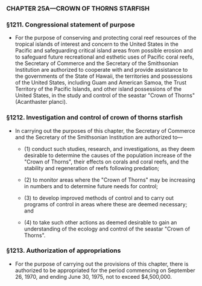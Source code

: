 ### **CHAPTER 25A—CROWN OF THORNS STARFISH**

### §1211. Congressional statement of purpose
* For the purpose of conserving and protecting coral reef resources of the tropical islands of interest and concern to the United States in the Pacific and safeguarding critical island areas from possible erosion and to safeguard future recreational and esthetic uses of Pacific coral reefs, the Secretary of Commerce and the Secretary of the Smithsonian Institution are authorized to cooperate with and provide assistance to the governments of the State of Hawaii, the territories and possessions of the United States, including Guam and American Samoa, the Trust Territory of the Pacific Islands, and other island possessions of the United States, in the study and control of the seastar "Crown of Thorns" (Acanthaster planci).

### §1212. Investigation and control of crown of thorns starfish
* In carrying out the purposes of this chapter, the Secretary of Commerce and the Secretary of the Smithsonian Institution are authorized to—

  * (1) conduct such studies, research, and investigations, as they deem desirable to determine the causes of the population increase of the "Crown of Thorns", their effects on corals and coral reefs, and the stability and regeneration of reefs following predation;

  * (2) to monitor areas where the "Crown of Thorns" may be increasing in numbers and to determine future needs for control;

  * (3) to develop improved methods of control and to carry out programs of control in areas where these are deemed necessary; and

  * (4) to take such other actions as deemed desirable to gain an understanding of the ecology and control of the seastar "Crown of Thorns".

### §1213. Authorization of appropriations
* For the purpose of carrying out the provisions of this chapter, there is authorized to be appropriated for the period commencing on September 26, 1970, and ending June 30, 1975, not to exceed $4,500,000.